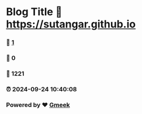 # Blog Title :link: https://sutangar.github.io 
### :page_facing_up: [1](https://sutangar.github.io/tag.html) 
### :speech_balloon: 0 
### :hibiscus: 1221 
### :alarm_clock: 2024-09-24 10:40:08 
### Powered by :heart: [Gmeek](https://github.com/Meekdai/Gmeek)
